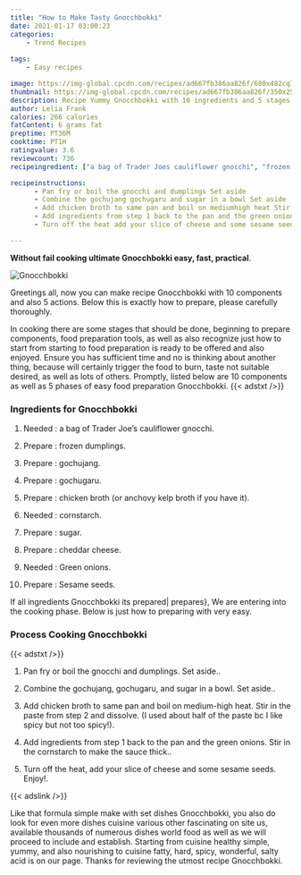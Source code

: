 ```yaml
---
title: "How to Make Tasty Gnocchbokki"
date: 2021-01-17 03:00:23
categories:
    - Trend Recipes
    
tags:
    - Easy recipes

image: https://img-global.cpcdn.com/recipes/ad667fb386aa826f/680x482cq70/gnocchbokki-recipe-main-photo.jpg
thumbnail: https://img-global.cpcdn.com/recipes/ad667fb386aa826f/350x250cq70/gnocchbokki-recipe-main-photo.jpg
description: Recipe Yummy Gnocchbokki with 10 ingredients and 5 stages of easy cooking.
author: Lelia Frank
calories: 266 calories
fatContent: 6 grams fat
preptime: PT36M
cooktime: PT1H
ratingvalue: 3.6
reviewcount: 736
recipeingredient: ["a bag of Trader Joes cauliflower gnocchi", "frozen dumplings", "gochujang", "gochugaru", "chicken broth or anchovy kelp broth if you have it", "cornstarch", "sugar", "cheddar cheese", "Green onions", "Sesame seeds"]

recipeinstructions: 
      - Pan fry or boil the gnocchi and dumplings Set aside 
      - Combine the gochujang gochugaru and sugar in a bowl Set aside 
      - Add chicken broth to same pan and boil on mediumhigh heat Stir in the paste from step 2 and dissolve I used about half of the paste bc I like spicy but not too spicy 
      - Add ingredients from step 1 back to the pan and the green onions Stir in the cornstarch to make the sauce thick 
      - Turn off the heat add your slice of cheese and some sesame seeds Enjoy

---
```




**Without fail cooking ultimate Gnocchbokki easy, fast, practical**. 


![Gnocchbokki](https://img-global.cpcdn.com/recipes/ad667fb386aa826f/680x482cq70/gnocchbokki-recipe-main-photo.jpg "Gnocchbokki")




Greetings all, now you can make recipe Gnocchbokki with 10 components and also 5 actions. Below this is exactly how to prepare, please carefully thoroughly.

In cooking there are some stages that should be done, beginning to prepare components, food preparation tools, as well as also recognize just how to start from starting to food preparation is ready to be offered and also enjoyed. Ensure you has sufficient time and no is thinking about another thing, because will certainly trigger the food to burn, taste not suitable desired, as well as lots of others. Promptly, listed below are 10 components as well as 5 phases of easy food preparation Gnocchbokki.
{{< adstxt />}}

### Ingredients for Gnocchbokki


1. Needed  : a bag of Trader Joe’s cauliflower gnocchi.

1. Prepare  : frozen dumplings.

1. Prepare  : gochujang.

1. Prepare  : gochugaru.

1. Prepare  : chicken broth (or anchovy kelp broth if you have it).

1. Needed  : cornstarch.

1. Prepare  : sugar.

1. Prepare  : cheddar cheese.

1. Needed  : Green onions.

1. Prepare  : Sesame seeds.



If all ingredients Gnocchbokki its prepared| prepares}, We are entering into the cooking phase. Below is just how to preparing with very easy.

### Process Cooking Gnocchbokki

{{< adstxt />}}


1. Pan fry or boil the gnocchi and dumplings. Set aside..



1. Combine the gochujang, gochugaru, and sugar in a bowl. Set aside..



1. Add chicken broth to same pan and boil on medium-high heat. Stir in the paste from step 2 and dissolve. (I used about half of the paste bc I like spicy but not too spicy!).



1. Add ingredients from step 1 back to the pan and the green onions. Stir in the cornstarch to make the sauce thick..



1. Turn off the heat, add your slice of cheese and some sesame seeds. Enjoy!.





{{< adslink />}}

Like that formula simple make with set dishes Gnocchbokki, you also do look for even more dishes cuisine various other fascinating on site us, available thousands of numerous dishes world food as well as we will proceed to include and establish. Starting from cuisine healthy simple, yummy, and also nourishing to cuisine fatty, hard, spicy, wonderful, salty acid is on our page. Thanks for reviewing the utmost recipe Gnocchbokki.
